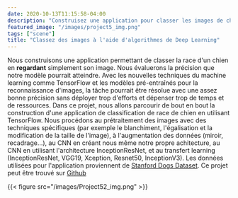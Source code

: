 ```yaml
---
date: 2020-10-13T11:15:58-04:00
description: "Construisez une application pour classer les images de chiens en fonction de leur race."
featured_image: "/images/project5_img.png"
tags: ["scene"]
title: "Classez des images à l'aide d'algorithmes de Deep Learning"
---
```


Nous construisons une application permettant de classer la race d'un chien en **regardant** simplement son image. Nous évaluerons la précision que notre modèle pourrait atteindre. Avec les nouvelles techniques du machine learning comme TensorFlow et les modèles pré-entraînés pour la reconnaissance d'images, la tâche pourrait être résolue avec une assez bonne précision sans déployer trop d'efforts et dépenser trop de temps et de ressources. Dans ce projet, nous allons parcourir de bout en bout la construction d'une application de classification de race de chien en utilisant TensorFlow. Nous procédons au prétraitement des images avec des techniques spécifiques (par exemple le blanchiment, l'égalisation et la modification de la taille de l'image), à l'augmentation des données (miroir, recadrage...), au CNN en créant nous même notre propre achitecture, au CNN en utilisant l'architecture InceptionResNet, et au transfert learning (InceptionResNet, VGG19, Xception, Resnet50, InceptionV3). Les données utilisées pour l'application proviennent de [Stanford Dogs Dataset](http://vision.stanford.edu/aditya86/ImageNetDogs/). Ce projet peut être trouvé sur [Github](https://github.com/daidi06/Project5)

{{< figure src="/images/Project52_img.png" >}}
